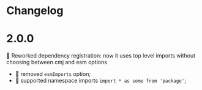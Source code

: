 # Changelog

# 2.0.0

🚧 Reworked dependency registration: now it uses top level imports without choosing between cmj and esm options

- 🚧 removed `esmImports` option;
- 🚀 supported namespace imports `import * as some from 'package'`;
